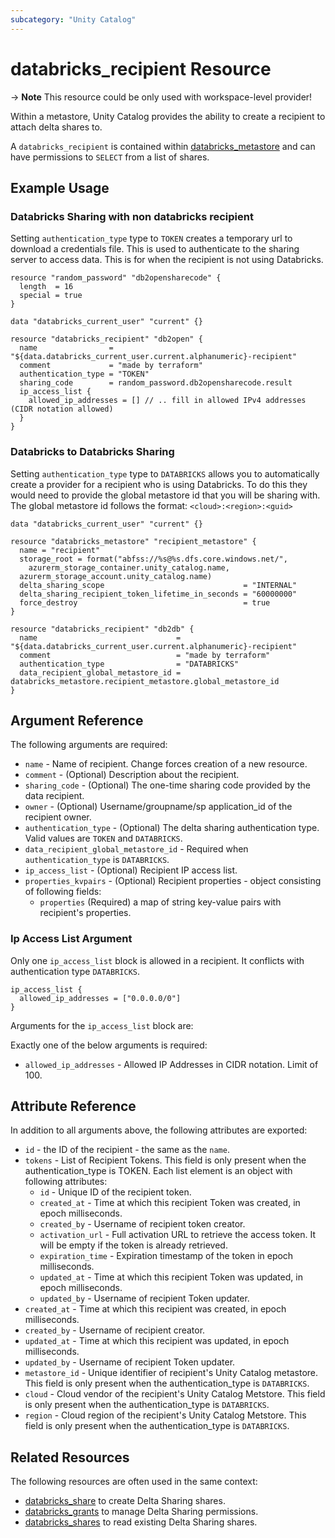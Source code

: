 ```yaml
---
subcategory: "Unity Catalog"
---
```

# databricks_recipient Resource

-> **Note** This resource could be only used with workspace-level provider!

Within a metastore, Unity Catalog provides the ability to create a recipient to attach delta shares to.

A `databricks_recipient` is contained within [databricks_metastore](metastore.md) and can have permissions to `SELECT` from a list of shares.

## Example Usage

### Databricks Sharing with non databricks recipient

Setting `authentication_type` type to `TOKEN` creates a temporary url to download a credentials file. This is used to
authenticate to the sharing server to access data. This is for when the recipient is not using Databricks.

```hcl
resource "random_password" "db2opensharecode" {
  length  = 16
  special = true
}

data "databricks_current_user" "current" {}

resource "databricks_recipient" "db2open" {
  name                = "${data.databricks_current_user.current.alphanumeric}-recipient"
  comment             = "made by terraform"
  authentication_type = "TOKEN"
  sharing_code        = random_password.db2opensharecode.result
  ip_access_list {
    allowed_ip_addresses = [] // .. fill in allowed IPv4 addresses (CIDR notation allowed)
  }
}
```

### Databricks to Databricks Sharing

Setting `authentication_type` type to `DATABRICKS` allows you to automatically create a provider for a recipient who
is using Databricks. To do this they would need to provide the global metastore id that you will be sharing with. The
global metastore id follows the format: `<cloud>:<region>:<guid>`

```hcl
data "databricks_current_user" "current" {}

resource "databricks_metastore" "recipient_metastore" {
  name = "recipient"
  storage_root = format("abfss://%s@%s.dfs.core.windows.net/",
    azurerm_storage_container.unity_catalog.name,
  azurerm_storage_account.unity_catalog.name)
  delta_sharing_scope                               = "INTERNAL"
  delta_sharing_recipient_token_lifetime_in_seconds = "60000000"
  force_destroy                                     = true
}

resource "databricks_recipient" "db2db" {
  name                               = "${data.databricks_current_user.current.alphanumeric}-recipient"
  comment                            = "made by terraform"
  authentication_type                = "DATABRICKS"
  data_recipient_global_metastore_id = databricks_metastore.recipient_metastore.global_metastore_id
}
```

## Argument Reference

The following arguments are required:

* `name` - Name of recipient. Change forces creation of a new resource.
* `comment` - (Optional) Description about the recipient.
* `sharing_code` - (Optional) The one-time sharing code provided by the data recipient.
* `owner` - (Optional) Username/groupname/sp application_id of the recipient owner.
* `authentication_type` - (Optional) The delta sharing authentication type. Valid values are `TOKEN` and `DATABRICKS`.
* `data_recipient_global_metastore_id` - Required when `authentication_type` is `DATABRICKS`.
* `ip_access_list` - (Optional) Recipient IP access list.
* `properties_kvpairs` - (Optional) Recipient properties - object consisting of following fields:
  * `properties` (Required) a map of string key-value pairs with recipient's properties.

### Ip Access List Argument

Only one `ip_access_list` block is allowed in a recipient. It conflicts with authentication type `DATABRICKS`.

```hcl
ip_access_list {
  allowed_ip_addresses = ["0.0.0.0/0"]
}
```

Arguments for the `ip_access_list` block are:

Exactly one of the below arguments is required:

* `allowed_ip_addresses` - Allowed IP Addresses in CIDR notation. Limit of 100.

## Attribute Reference

In addition to all arguments above, the following attributes are exported:

* `id` - the ID of the recipient - the same as the `name`.
* `tokens` - List of Recipient Tokens. This field is only present when the authentication_type is TOKEN. Each list element is an object with following attributes:
  * `id` - Unique ID of the recipient token.
  * `created_at` - Time at which this recipient Token was created, in epoch milliseconds.
  * `created_by` - Username of recipient token creator.
  * `activation_url` - Full activation URL to retrieve the access token. It will be empty if the token is already retrieved.
  * `expiration_time` - Expiration timestamp of the token in epoch milliseconds.
  * `updated_at` - Time at which this recipient Token was updated, in epoch milliseconds.
  * `updated_by` - Username of recipient Token updater.
* `created_at` - Time at which this recipient was created, in epoch milliseconds.
* `created_by` - Username of recipient creator.
* `updated_at` - Time at which this recipient was updated, in epoch milliseconds.
* `updated_by` - Username of recipient Token updater.
* `metastore_id` - Unique identifier of recipient's Unity Catalog metastore. This field is only present when the authentication_type is `DATABRICKS`.
* `cloud` - Cloud vendor of the recipient's Unity Catalog Metstore. This field is only present when the authentication_type is `DATABRICKS`.
* `region` - Cloud region of the recipient's Unity Catalog Metstore. This field is only present when the authentication_type is `DATABRICKS`.


## Related Resources

The following resources are often used in the same context:

* [databricks_share](share.md) to create Delta Sharing shares.
* [databricks_grants](grants.md) to manage Delta Sharing permissions.
* [databricks_shares](../data-sources/shares.md) to read existing Delta Sharing shares.
